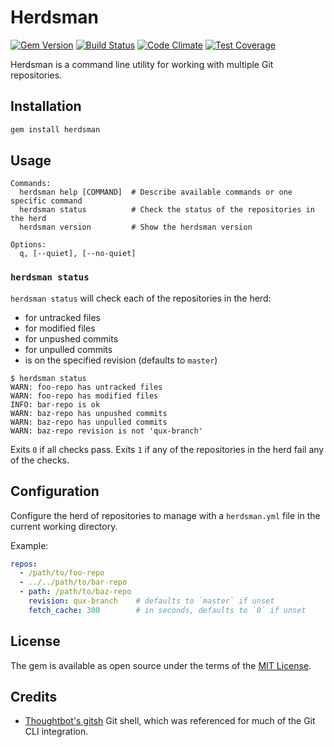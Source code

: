 # Herdsman

[![Gem Version](http://img.shields.io/gem/v/herdsman.svg)](https://rubygems.org/gems/herdsman)
[![Build Status](https://travis-ci.org/tommarshall/herdsman.svg?branch=master)](https://travis-ci.org/tommarshall/herdsman)
[![Code Climate](https://codeclimate.com/github/tommarshall/herdsman/badges/gpa.svg)](https://codeclimate.com/github/tommarshall/herdsman)
[![Test Coverage](https://codeclimate.com/github/tommarshall/herdsman/badges/coverage.svg)](https://codeclimate.com/github/tommarshall/herdsman/coverage)

Herdsman is a command line utility for working with multiple Git repositories.

## Installation

```sh
gem install herdsman
```

## Usage

```
Commands:
  herdsman help [COMMAND]  # Describe available commands or one specific command
  herdsman status          # Check the status of the repositories in the herd
  herdsman version         # Show the herdsman version

Options:
  q, [--quiet], [--no-quiet]
```

### `herdsman status`

`herdsman status` will check each of the repositories in the herd:
* for untracked files
* for modified files
* for unpushed commits
* for unpulled commits
* is on the specified revision (defaults to `master`)

```
$ herdsman status
WARN: foo-repo has untracked files
WARN: foo-repo has modified files
INFO: bar-repo is ok
WARN: baz-repo has unpushed commits
WARN: baz-repo has unpulled commits
WARN: baz-repo revision is not 'qux-branch'
```

Exits `0` if all checks pass. Exits `1` if any of the repositories in the herd fail any of the checks.

## Configuration

Configure the herd of repositories to manage with a `herdsman.yml` file in the current working directory.

Example:

```yml
repos:
  - /path/to/foo-repo
  - ../../path/to/bar-repo
  - path: /path/to/baz-repo
    revision: qux-branch    # defaults to `master` if unset
    fetch_cache: 300        # in seconds, defaults to `0` if unset
```

## License

The gem is available as open source under the terms of the [MIT License](http://opensource.org/licenses/MIT).

## Credits

* [Thoughtbot's gitsh](https://github.com/thoughtbot/gitsh) Git shell, which was referenced for much of the Git CLI integration.

